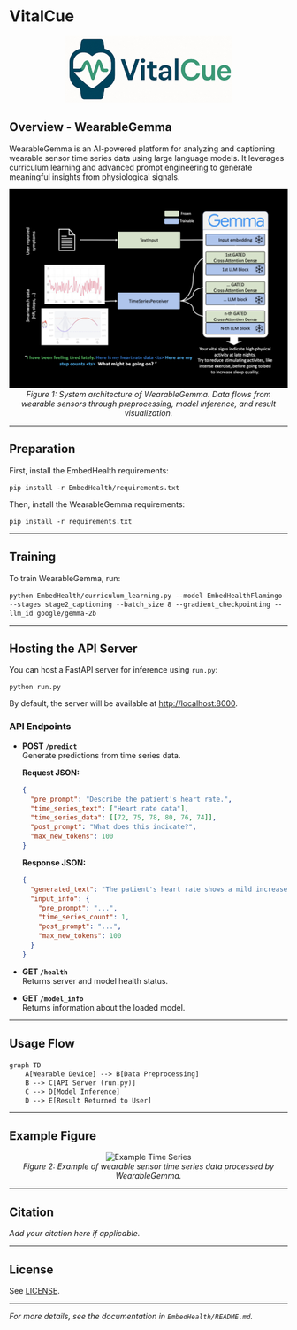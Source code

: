 # VitalCue

<div align="center">
  <img src="assets/vitalcue_logo.jpeg" alt="VitalCue Logo" height="120">
</div>

## Overview - WearableGemma

WearableGemma is an AI-powered platform for analyzing and captioning wearable sensor time series data using large language models. It leverages curriculum learning and advanced prompt engineering to generate meaningful insights from physiological signals.

<div align="center">
  <img src="assets/architecture_sketch.png" alt="System Architecture" width="600">
  <br>
  <em>Figure 1: System architecture of WearableGemma. Data flows from wearable sensors through preprocessing, model inference, and result visualization.</em>
</div>

---

## Preparation
First, install the EmbedHealth requirements:
```
pip install -r EmbedHealth/requirements.txt 
```

Then, install the WearableGemma requirements:
```
pip install -r requirements.txt 
```

---

## Training

To train WearableGemma, run:
```
python EmbedHealth/curriculum_learning.py --model EmbedHealthFlamingo --stages stage2_captioning --batch_size 8 --gradient_checkpointing --llm_id google/gemma-2b
```

---

## Hosting the API Server

You can host a FastAPI server for inference using `run.py`:

```
python run.py
```

By default, the server will be available at [http://localhost:8000](http://localhost:8000).

### API Endpoints

- **POST `/predict`**  
  Generate predictions from time series data.

  **Request JSON:**
  ```json
  {
    "pre_prompt": "Describe the patient's heart rate.",
    "time_series_text": ["Heart rate data"],
    "time_series_data": [[72, 75, 78, 80, 76, 74]],
    "post_prompt": "What does this indicate?",
    "max_new_tokens": 100
  }
  ```

  **Response JSON:**
  ```json
  {
    "generated_text": "The patient's heart rate shows a mild increase, possibly due to physical activity.",
    "input_info": {
      "pre_prompt": "...",
      "time_series_count": 1,
      "post_prompt": "...",
      "max_new_tokens": 100
    }
  }
  ```

- **GET `/health`**  
  Returns server and model health status.

- **GET `/model_info`**  
  Returns information about the loaded model.

---

## Usage Flow

```mermaid
graph TD
    A[Wearable Device] --> B[Data Preprocessing]
    B --> C[API Server (run.py)]
    C --> D[Model Inference]
    D --> E[Result Returned to User]
```

---

## Example Figure

<div align="center">
  <img src="assets/example_timeseries.png" alt="Example Time Series" width="400">
  <br>
  <em>Figure 2: Example of wearable sensor time series data processed by WearableGemma.</em>
</div>

---

## Citation

*Add your citation here if applicable.*

---

## License

See [LICENSE](LICENSE).

---

*For more details, see the documentation in `EmbedHealth/README.md`.*


